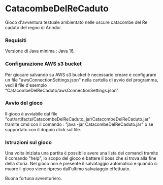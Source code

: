 # CatacombeDelReCaduto
Gioco d'avventura testuale ambientato nelle oscure catacombe del Re caduto del regno di Arindor.

### Requisiti
Versione di Java minima : Java 16.

### Configurazione AWS s3 bucket
Per giocare salvando su AWS s3 bucket è necessario creare e configurare un file "awsConnectionSettings.json" nella cartella di avvio del programma,
vedi il file d'esempio "CatacombeDelReCaduto/awsConnectionSettings.json".

### Avvio del gioco
Il gioco è avviabile dal file "out/artifacts/CatacombeDelReCaduto_jar/CatacombeDelReCaduto.jar"
tramite cmd con il comando : "java -jar CatacombeDelReCaduto.jar" o se supportato con il doppio click sul file.

### Istruzioni sul gioco
Una volta iniziata una partita è possibile avere una lista dei comandi tramite il comando "help",
lo scopo del gioco è battere il boss che si trova alla fine della storia.
Nel gioco non è presente il salvataggio automatico e quando si muore il gioco viene ripreso dall'ultimo salvataggio effettuato.

Buona fortuna avventuriero.
